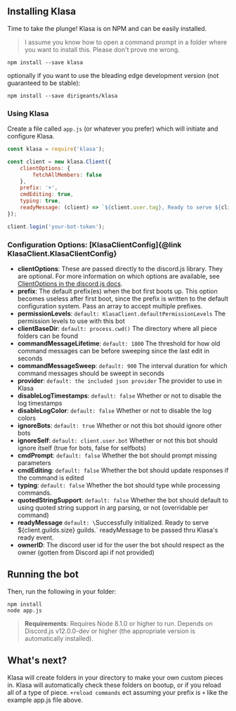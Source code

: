 ## Installing Klasa

Time to take the plunge! Klasa is on NPM and can be easily installed.

> I assume you know how to open a command prompt in a folder where you want to install this. Please don't prove me wrong.

```
npm install --save klasa
```

optionally if you want to use the bleading edge development version (not guaranteed to be stable):

```
npm install --save dirigeants/klasa
```

### Using Klasa

Create a file called `app.js` (or whatever you prefer) which will initiate and configure Klasa.

```javascript
const klasa = require('klasa');

const client = new klasa.Client({
    clientOptions: {
        fetchAllMembers: false
    },
    prefix: '+',
    cmdEditing: true,
    typing: true,
    readyMessage: (client) => `${client.user.tag}, Ready to serve ${client.guilds.size} guilds and ${client.users.size} users`
});

client.login('your-bot-token');
```

### Configuration Options: [KlasaClientConfig]{@link KlasaClient.KlasaClientConfig}

- **clientOptions**: These are passed directly to the discord.js library. They are optional. For more information on which options are available, see [ClientOptions in the discord.js docs](https://discord.js.org/#/docs/main/master/typedef/ClientOptions).
- **prefix**: The default prefix(es) when the bot first boots up. This option becomes useless after first boot, since the prefix is written to the default configuration system. Pass an array to accept multiple prefixes.
- **permissionLevels**: `default: KlasaClient.defaultPermissionLevels` The permission levels to use with this bot
- **clientBaseDir**: `default: process.cwd()` The directory where all piece folders can be found
- **commandMessageLifetime**: `default: 1800` The threshold for how old command messages can be before sweeping since the last edit in seconds
- **commandMessageSweep**: `default: 900` The interval duration for which command messages should be sweept in seconds
- **provider**: `default: the included json provider` The provider to use in Klasa
- **disableLogTimestamps**: `default: false` Whether or not to disable the log timestamps
- **disableLogColor**: `default: false` Whether or not to disable the log colors
- **ignoreBots**: `default: true` Whether or not this bot should ignore other bots
- **ignoreSelf**: `default: client.user.bot` Whether or not this bot should ignore itself (true for bots, false for selfbots)
- **cmdPrompt**: `default: false` Whether the bot should prompt missing parameters
- **cmdEditing**: `default: false` Whether the bot should update responses if the command is edited
- **typing**: `default: false` Whether the bot should type while processing commands.
- **quotedStringSupport**: `default: false` Whether the bot should default to using quoted string support in arg parsing, or not (overridable per command)
- **readyMessage** `default: \`Successfully initialized. Ready to serve ${client.guilds.size} guilds.\` readyMessage to be passed thru Klasa's ready event.
- **ownerID**: The discord user id for the user the bot should respect as the owner (gotten from Discord api if not provided)


## Running the bot

Then, run the following in your folder:

```
npm install
node app.js
```

> **Requirements**: Requires Node 8.1.0 or higher to run. Depends on Discord.js v12.0.0-dev or higher (the appropriate version is automatically installed).

## What's next?

Klasa will create folders in your directory to make your own custom pieces in. Klasa will automatically check these folders on bootup, or if you reload all of a type of piece. `+reload commands` ect assuming your prefix is `+` like the example app.js file above.

